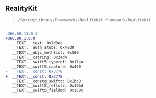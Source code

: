 ## RealityKit

> `/System/Library/Frameworks/RealityKit.framework/RealityKit`

```diff

-366.60.13.0.1
+366.80.1.0.0
   __TEXT.__text: 0x7d3ec
   __TEXT.__auth_stubs: 0x48d0
   __TEXT.__objc_methlist: 0x500
   __TEXT.__cstring: 0x3ad4
   __TEXT.__swift5_typeref: 0x17ea
   __TEXT.__swift5_capture: 0x450
-  __TEXT.__const: 0x3778
+  __TEXT.__const: 0x3770
   __TEXT.__constg_swiftt: 0x1bc8
   __TEXT.__swift5_reflstr: 0x196d
   __TEXT.__swift5_fieldmd: 0x150c

```
